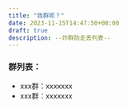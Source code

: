 ```yaml
---
title: "我群呢？"
date: 2023-11-15T14:47:50+08:00
draft: true
description: --炸群防走丢列表--
---
```


### 群列表：
+ xxx群：xxxxxxx
+ xxx群：xxxxxxx
